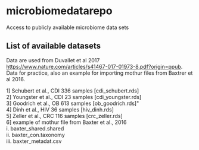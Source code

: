 # microbiomedatarepo
Access to publicly available microbiome data sets

## List of available datasets
Data are used from Duvallet et al 2017 https://www.nature.com/articles/s41467-017-01973-8.pdf?origin=ppub.  
Data for practice, also an example for importing mothur files from Baxtrer et al 2016.  

1] Schubert et al., CDI 336 samples [cdi_schubert.rds]  
2] Youngster et al., CDI 23 samples [cdi_youngster.rds]  
3] Goodrich et al., OB 613 samples [ob_goodrich.rds]"  
4] Dinh et al., HIV 36 samples [hiv_dinh.rds]  
5] Zeller et al., CRC 116 samples [crc_zeller.rds]  
6] example of mothur file from Baxter et al., 2016  
   i. baxter_shared.shared  
   ii. baxter_con.taxonomy  
   iii. baxter_metadat.csv

